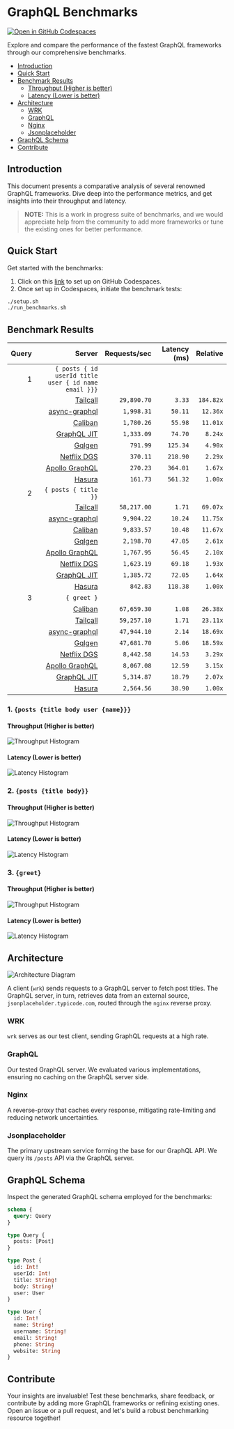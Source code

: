 # GraphQL Benchmarks <!-- omit from toc -->

[![Open in GitHub Codespaces](https://github.com/codespaces/badge.svg)](https://codespaces.new/tailcallhq/graphql-benchmarks)

Explore and compare the performance of the fastest GraphQL frameworks through our comprehensive benchmarks.

- [Introduction](#introduction)
- [Quick Start](#quick-start)
- [Benchmark Results](#benchmark-results)
  - [Throughput (Higher is better)](#throughput-higher-is-better)
  - [Latency (Lower is better)](#latency-lower-is-better)
- [Architecture](#architecture)
  - [WRK](#wrk)
  - [GraphQL](#graphql)
  - [Nginx](#nginx)
  - [Jsonplaceholder](#jsonplaceholder)
- [GraphQL Schema](#graphql-schema)
- [Contribute](#contribute)

[Tailcall]: https://github.com/tailcallhq/tailcall
[Gqlgen]: https://github.com/99designs/gqlgen
[Apollo GraphQL]: https://github.com/apollographql/apollo-server
[Netflix DGS]: https://github.com/netflix/dgs-framework
[Caliban]: https://github.com/ghostdogpr/caliban
[async-graphql]: https://github.com/async-graphql/async-graphql
[Hasura]: https://github.com/hasura/graphql-engine
[GraphQL JIT]: https://github.com/zalando-incubator/graphql-jit

## Introduction

This document presents a comparative analysis of several renowned GraphQL frameworks. Dive deep into the performance metrics, and get insights into their throughput and latency.

> **NOTE:** This is a work in progress suite of benchmarks, and we would appreciate help from the community to add more frameworks or tune the existing ones for better performance.

## Quick Start

Get started with the benchmarks:

1. Click on this [link](https://codespaces.new/tailcallhq/graphql-benchmarks) to set up on GitHub Codespaces.
2. Once set up in Codespaces, initiate the benchmark tests:

```bash
./setup.sh
./run_benchmarks.sh
```

## Benchmark Results

<!-- PERFORMANCE_RESULTS_START -->

| Query | Server | Requests/sec | Latency (ms) | Relative |
|-------:|--------:|--------------:|--------------:|---------:|
| 1 | `{ posts { id userId title user { id name email }}}` |
|| [Tailcall] | `29,890.70` | `3.33` | `184.82x` |
|| [async-graphql] | `1,998.31` | `50.11` | `12.36x` |
|| [Caliban] | `1,780.26` | `55.98` | `11.01x` |
|| [GraphQL JIT] | `1,333.09` | `74.70` | `8.24x` |
|| [Gqlgen] | `791.99` | `125.34` | `4.90x` |
|| [Netflix DGS] | `370.11` | `218.90` | `2.29x` |
|| [Apollo GraphQL] | `270.23` | `364.01` | `1.67x` |
|| [Hasura] | `161.73` | `561.32` | `1.00x` |
| 2 | `{ posts { title }}` |
|| [Tailcall] | `58,217.00` | `1.71` | `69.07x` |
|| [async-graphql] | `9,904.22` | `10.24` | `11.75x` |
|| [Caliban] | `9,833.57` | `10.48` | `11.67x` |
|| [Gqlgen] | `2,198.70` | `47.05` | `2.61x` |
|| [Apollo GraphQL] | `1,767.95` | `56.45` | `2.10x` |
|| [Netflix DGS] | `1,623.19` | `69.18` | `1.93x` |
|| [GraphQL JIT] | `1,385.72` | `72.05` | `1.64x` |
|| [Hasura] | `842.83` | `118.38` | `1.00x` |
| 3 | `{ greet }` |
|| [Caliban] | `67,659.30` | `1.08` | `26.38x` |
|| [Tailcall] | `59,257.10` | `1.71` | `23.11x` |
|| [async-graphql] | `47,944.10` | `2.14` | `18.69x` |
|| [Gqlgen] | `47,681.70` | `5.06` | `18.59x` |
|| [Netflix DGS] | `8,442.58` | `14.53` | `3.29x` |
|| [Apollo GraphQL] | `8,067.08` | `12.59` | `3.15x` |
|| [GraphQL JIT] | `5,314.87` | `18.79` | `2.07x` |
|| [Hasura] | `2,564.56` | `38.90` | `1.00x` |

<!-- PERFORMANCE_RESULTS_END -->



### 1. `{posts {title body user {name}}}`
#### Throughput (Higher is better)

![Throughput Histogram](assets/req_sec_histogram1.png)

#### Latency (Lower is better)

![Latency Histogram](assets/latency_histogram1.png)

### 2. `{posts {title body}}`
#### Throughput (Higher is better)

![Throughput Histogram](assets/req_sec_histogram2.png)

#### Latency (Lower is better)

![Latency Histogram](assets/latency_histogram2.png)

### 3. `{greet}`
#### Throughput (Higher is better)

![Throughput Histogram](assets/req_sec_histogram3.png)

#### Latency (Lower is better)

![Latency Histogram](assets/latency_histogram3.png)

## Architecture

![Architecture Diagram](assets/architecture.png)

A client (`wrk`) sends requests to a GraphQL server to fetch post titles. The GraphQL server, in turn, retrieves data from an external source, `jsonplaceholder.typicode.com`, routed through the `nginx` reverse proxy.

### WRK

`wrk` serves as our test client, sending GraphQL requests at a high rate.

### GraphQL

Our tested GraphQL server. We evaluated various implementations, ensuring no caching on the GraphQL server side.

### Nginx

A reverse-proxy that caches every response, mitigating rate-limiting and reducing network uncertainties.

### Jsonplaceholder

The primary upstream service forming the base for our GraphQL API. We query its `/posts` API via the GraphQL server.

## GraphQL Schema

Inspect the generated GraphQL schema employed for the benchmarks:

```graphql
schema {
  query: Query
}

type Query {
  posts: [Post]
}

type Post {
  id: Int!
  userId: Int!
  title: String!
  body: String!
  user: User
}

type User {
  id: Int!
  name: String!
  username: String!
  email: String!
  phone: String
  website: String
}
```

## Contribute

Your insights are invaluable! Test these benchmarks, share feedback, or contribute by adding more GraphQL frameworks or refining existing ones. Open an issue or a pull request, and let's build a robust benchmarking resource together!
